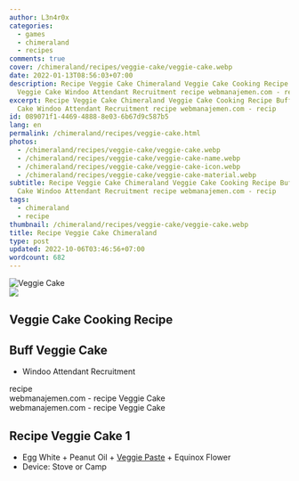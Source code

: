 ```yaml
---
author: L3n4r0x
categories:
  - games
  - chimeraland
  - recipes
comments: true
cover: /chimeraland/recipes/veggie-cake/veggie-cake.webp
date: 2022-01-13T08:56:03+07:00
description: Recipe Veggie Cake Chimeraland Veggie Cake Cooking Recipe Buff
  Veggie Cake Windoo Attendant Recruitment recipe webmanajemen.com - recip
excerpt: Recipe Veggie Cake Chimeraland Veggie Cake Cooking Recipe Buff Veggie
  Cake Windoo Attendant Recruitment recipe webmanajemen.com - recip
id: 089071f1-4469-4888-8e03-6b67d9c587b5
lang: en
permalink: /chimeraland/recipes/veggie-cake.html
photos:
  - /chimeraland/recipes/veggie-cake/veggie-cake.webp
  - /chimeraland/recipes/veggie-cake/veggie-cake-name.webp
  - /chimeraland/recipes/veggie-cake/veggie-cake-icon.webp
  - /chimeraland/recipes/veggie-cake/veggie-cake-material.webp
subtitle: Recipe Veggie Cake Chimeraland Veggie Cake Cooking Recipe Buff Veggie
  Cake Windoo Attendant Recruitment recipe webmanajemen.com - recip
tags:
  - chimeraland
  - recipe
thumbnail: /chimeraland/recipes/veggie-cake/veggie-cake.webp
title: Recipe Veggie Cake Chimeraland
type: post
updated: 2022-10-06T03:46:56+07:00
wordcount: 682
---
```


<link
  rel="stylesheet"
  href="https://rawcdn.githack.com/dimaslanjaka/Web-Manajemen/870a349/css/bootstrap-5-3-0-alpha3-wrapper.css"
/>
<section id="bootstrap-wrapper">
  <div data-bs-theme="dark">
    <div class="card mb-2">
      <div class="card-body">
        <div class="row g-0">
          <div class="col-sm-4 position-relative mb-2">
            <img
              src="https://www.webmanajemen.com/chimeraland/recipes/veggie-cake/veggie-cake-material.webp"
              class="card-img fit-cover w-100 h-100"
              alt="Veggie Cake"
              data-fancybox="true"
            />
          </div>
          <div class="col-sm-8 mb-2">
            <div class="card-body">
              <div class="d-flex flex-row align-items-center mb-3">
                <img
                  class="d-inline-block me-2"
                  src="https://www.webmanajemen.com/chimeraland/recipes/veggie-cake/veggie-cake-icon.webp"
                  width="auto"
                  height="auto"
                  style="vertical-align: middle"
                />
                <h2 class="fs-5">Veggie Cake Cooking Recipe</h2>
              </div>
              <h2 class="card-title fs-5">Buff Veggie Cake</h2>
              <div class="card-text">
                <ul>
                  <li>Windoo Attendant Recruitment</li>
                </ul>
              </div>
              <span class="badge rounded-pill">recipe</span>
            </div>
            <div class="card-footer text-end text-muted mt-auto">
              webmanajemen.com - recipe Veggie Cake
            </div>
          </div>
        </div>
      </div>
      <div class="card-footer text-end text-muted">
        webmanajemen.com - recipe Veggie Cake
      </div>
    </div>
    <div class="row mb-2">
      <div class="col-12 col-lg-6 recipe-item mb-2">
        <div class="card">
          <div class="card-body">
            <h2 class="card-title fs-5">Recipe Veggie Cake 1</h2>
            <div class="card-text">
              <ul>
                <li>
                  Egg White<span> + </span>Peanut Oil<span> + </span
                  ><a
                    class="text-decoration-none text-primary"
                    href="/chimeraland/recipes/veggie-paste.html"
                    >Veggie Paste</a
                  ><span> + </span>Equinox Flower
                </li>
                <li>Device: Stove or Camp</li>
              </ul>
            </div>
          </div>
        </div>
      </div>
    </div>
  </div>
</section>